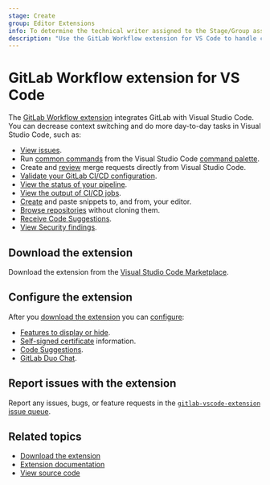 ```yaml
---
stage: Create
group: Editor Extensions
info: To determine the technical writer assigned to the Stage/Group associated with this page, see https://handbook.gitlab.com/handbook/product/ux/technical-writing/#assignments
description: "Use the GitLab Workflow extension for VS Code to handle common GitLab tasks directly in VS Code."
---
```


# GitLab Workflow extension for VS Code

The [GitLab Workflow extension](https://marketplace.visualstudio.com/items?itemName=GitLab.gitlab-workflow)
integrates GitLab with Visual Studio Code. You can decrease context switching and
do more day-to-day tasks in Visual Studio Code, such as:

- [View issues](https://marketplace.visualstudio.com/items?itemName=GitLab.gitlab-workflow#browse-issues-review-mrs).
- Run [common commands](https://marketplace.visualstudio.com/items?itemName=GitLab.gitlab-workflow#commands)
  from the Visual Studio Code [command palette](https://code.visualstudio.com/docs/getstarted/userinterface#_command-palette).
- Create and [review](https://marketplace.visualstudio.com/items?itemName=GitLab.gitlab-workflow#merge-request-reviews)
  merge requests directly from Visual Studio Code.
- [Validate your GitLab CI/CD configuration](https://marketplace.visualstudio.com/items?itemName=GitLab.gitlab-workflow#validate-gitlab-cicd-configuration).
- [View the status of your pipeline](https://marketplace.visualstudio.com/items?itemName=GitLab.gitlab-workflow#information-about-your-branch-pipelines-mr-closing-issue).
- [View the output of CI/CD jobs](https://marketplace.visualstudio.com/items?itemName=GitLab.gitlab-workflow#view-the-job-output).
- [Create](https://marketplace.visualstudio.com/items?itemName=GitLab.gitlab-workflow#create-snippet)
  and paste snippets to, and from, your editor.
- [Browse repositories](https://marketplace.visualstudio.com/items?itemName=GitLab.gitlab-workflow#browse-a-repository-without-cloning)
  without cloning them.
- [Receive Code Suggestions](../../user/project/repository/code_suggestions/index.md).
- [View Security findings](https://marketplace.visualstudio.com/items?itemName=gitlab.gitlab-workflow#security-findings).

## Download the extension

Download the extension from the [Visual Studio Code Marketplace](https://marketplace.visualstudio.com/items?itemName=GitLab.gitlab-workflow).

## Configure the extension

After you [download the extension](https://marketplace.visualstudio.com/items?itemName=GitLab.gitlab-workflow)
you can [configure](https://marketplace.visualstudio.com/items?itemName=GitLab.gitlab-workflow#extension-settings):

- [Features to display or hide](https://gitlab.com/gitlab-org/gitlab-vscode-extension#extension-settings).
- [Self-signed certificate](https://marketplace.visualstudio.com/items?itemName=GitLab.gitlab-workflow#self-signed-certificates) information.
- [Code Suggestions](../../user/project/repository/code_suggestions/index.md).
- [GitLab Duo Chat](../../user/gitlab_duo_chat/index.md#use-gitlab-duo-chat-in-vs-code).

## Report issues with the extension

Report any issues, bugs, or feature requests in the
[`gitlab-vscode-extension` issue queue](https://gitlab.com/gitlab-org/gitlab-vscode-extension/-/issues).

## Related topics

- [Download the extension](https://marketplace.visualstudio.com/items?itemName=GitLab.gitlab-workflow)
- [Extension documentation](https://gitlab.com/gitlab-org/gitlab-vscode-extension/-/blob/main/README.md)
- [View source code](https://gitlab.com/gitlab-org/gitlab-vscode-extension/)
